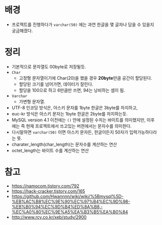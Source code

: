 # 배경

- 프로젝트를 진행하다가 `varchar(50)` 에는 과연 한글을 몇 글자나 담을 수 있을지 궁금해졌다.



# 정리

- 기본적으로 문자열도 00byte로 저장될듯.
- `Char`
   - 고정형 문자열이기에 Char(20)을 했을 경우 **20byte**만큼 공간이 할당된다.
   - 할당된 크기를 넘어가면, 데이터가 잘린다.
   - 할당을 100으로 하고 6만큼만 쓰면, 94는 낭비하는 셈이 됨.
- `Varchar`
  - 가변형 문자열.
- UTF-8 인코딩 방식은, 아스키 문자를 1byte 한글은 3byte를 차지하고,
- euc-kr 방식은 아스키 문자는 1byte 한글은 2byte를 차지하는듯.
- MySQL version 4.1 이전에는 `()` 안에 설정된 수치는 바이트를 의미했지만, 이후에는 즉 현재 프로젝트에서 쓰고있는 버젼에서는 문자수를 의미한다.
- 다시말하면 `varchar(50)` 이면 아스키 문자든, 한글이든지 50자가 입력가능하다라는 뜻.
- charater_length(char_length)는 문자수를 계산하는 연산
- octet_length는 바이트 수를 계산하는 연산

# 참고

- https://namocom.tistory.com/792
- https://hack-cracker.tistory.com/165
- https://github.com/Hwannnn/wiki/wiki/%5Bmysql%5D-%EB%AC%B8%EC%9E%90%EC%97%B4%EC%9D%98-%EB%B0%94%EC%9D%B4%ED%8A%B8,-%EC%A0%80%EC%9E%A5%EA%B3%B5%EA%B0%84
- http://www.rcy.co.kr/xeb/study/2900